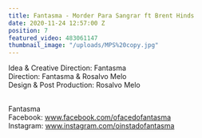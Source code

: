 ```yaml
---
title: Fantasma - Morder Para Sangrar ft Brent Hinds
date: 2020-11-24 12:57:00 Z
position: 7
featured_video: 483061147
thumbnail_image: "/uploads/MPS%20copy.jpg"
---
```


Idea & Creative Direction: Fantasma<br>
Direction: Fantasma & Rosalvo Melo<br>
Design & Post Production: Rosalvo Melo<br>



<br>Fantasma<br>
Facebook: www.facebook.com/ofacedofantasma<br>
Instagram: www.instagram.com/oinstadofantasma<br>